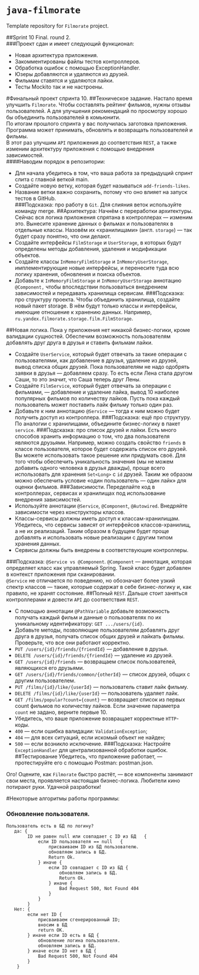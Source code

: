 # `java-filmorate`
Template repository for `Filmorate` project.

  ##Sprint 10 Final. round 2.  
###Проект сдан и имеет следующий функционал:
* Новая архитектура приложения.
* Закомментированы файлы тестов контроллеров.
* Обработка ошибок с помощью ExceptionHandler.
* Юзеры добавляются и удаляются из друзей.
* Фильмам ставятся и удаляются лайки.
* Тесты Mockito так и не настроены.

#Финальный проект спринта 10.
##Техническое задание.
Настало время улучшить `Filmorate`. Чтобы составлять рейтинг фильмов, нужны отзывы пользователей. А для улучшения 
рекомендаций по просмотру хорошо бы объединить пользователей в комьюнити.  
По итогам прошлого спринта у вас получилась заготовка приложения. 
Программа может принимать, обновлять и возвращать пользователей и фильмы.  
В этот раз улучшим `API` приложения до соответствия `REST`, а также изменим архитектуру приложения 
с помощью внедрения зависимостей.  
####Наводим порядок в репозитории:  
* Для начала убедитесь в том, что ваша работа за предыдущий спринт слита с главной веткой main. 
* Создайте новую ветку, которая будет называться `add-friends-likes`.  
* Название ветки важно сохранить, потому что оно влияет на запуск тестов в GitHub.  
###Подсказка: про работу в `Git`.
Для слияния веток используйте команду merge.
##Архитектура:
Начнём с переработки архитектуры.  
Сейчас вся логика приложения спрятана в контроллерах — изменим это. Вынесите хранение данных 
о фильмах и пользователях в отдельные классы. Назовём их «хранилищами» (англ. `storage`) — так 
будет сразу понятно, что они делают.
* Создайте интерфейсы `FilmStorage` и `UserStorage`, в которых будут определены методы добавления, 
удаления и модификации объектов.
* Создайте классы `InMemoryFilmStorage` и `InMemoryUserStorage`, имплементирующие новые интерфейсы, 
и перенесите туда всю логику хранения, обновления и поиска объектов.
* Добавьте к `InMemoryFilmStorage` и `InMemoryUserStorage` аннотацию `@Component,` чтобы 
впоследствии пользоваться внедрением зависимостей и передавать хранилища сервисам.
###Подсказка: про структуру проекта.
Чтобы объединить хранилища, создайте новый пакет storage. В нём будут только классы и интерфейсы, 
имеющие отношение к хранению данных. Например, `ru.yandex.filmorate.storage.film.FilmStorage`.

##Новая логика.
Пока у приложения нет никакой бизнес-логики, кроме валидации сущностей. Обеспечим возможность 
пользователям добавлять друг друга в друзья и ставить фильмам лайки.
* Создайте `UserService`, который будет отвечать за такие операции с пользователями, 
как добавление в друзья, удаление из друзей, вывод списка общих друзей. 
Пока пользователям не надо одобрять заявки в друзья — добавляем сразу. 
То есть если Лена стала другом Саши, то это значит, что Саша теперь друг Лены.
* Создайте `FilmService`, который будет отвечать за операции с фильмами, — добавление и 
удаление лайка, вывод 10 наиболее популярных фильмов по количеству лайков. Пусть пока каждый 
пользователь может поставить лайк фильму только один раз.
* Добавьте к ним аннотацию `@Service` — тогда к ним можно будет получить доступ из контроллера.
###Подсказка: ещё про структуру.
По аналогии с хранилищами, объедините бизнес-логику в пакет `service`.
###Подсказка: про список друзей и лайки.
Есть много способов хранить информацию о том, что два пользователя являются друзьями. Например, 
можно создать свойство `friends` в классе пользователя, которое будет содержать список его друзей. 
Вы можете использовать такое решение или придумать своё. Для того чтобы обеспечить уникальность 
значения (мы не можем добавить одного человека в друзья дважды), проще всего использовать для 
хранения `Set<Long>` с `id` друзей. Таким же образом можно обеспечить условие «один пользователь — 
один лайк» для оценки фильмов.
###Зависимости.
Переделайте код в контроллерах, сервисах и хранилищах под использование внедрения зависимостей.
* Используйте аннотации `@Service`, `@Component`, `@Autowired`. Внедряйте зависимости через 
конструкторы классов.
* Классы-сервисы должны иметь доступ к классам-хранилищам. Убедитесь, что сервисы зависят от 
интерфейсов классов-хранилищ, а не их реализаций. Таким образом в будущем будет проще добавлять 
и использовать новые реализации с другим типом хранения данных.
* Сервисы должны быть внедрены в соответствующие контроллеры.

###Подсказка: `@Service vs @Component`.
`@Component` — аннотация, которая определяет класс как управляемый Spring. Такой класс будет 
добавлен в контекст приложения при сканировании.  
`@Service` не отличается по поведению, но обозначает более узкий спектр классов — такие, 
которые содержат в себе бизнес-логику и, как правило, не хранят состояние.
##Полный `REST`.
Дальше стоит заняться контроллерами и довести `API` до соответствия `REST`.
* С помощью аннотации `@PathVariable` добавьте возможность получать каждый фильм и данные о 
пользователях по их уникальному идентификатору: `GET .../users/{id}`.
* Добавьте методы, позволяющие пользователям добавлять друг друга в друзья, получать список 
общих друзей и лайкать фильмы. Проверьте, что все они работают корректно.
* `PUT /users/{id}/friends/{friendId}` — добавление в друзья.
* `DELETE /users/{id}/friends/{friendId}` — удаление из друзей.
* `GET /users/{id}/friends` — возвращаем список пользователей, являющихся его друзьями.
* `GET /users/{id}/friends/common/{otherId}` — список друзей, общих с другим пользователем.
* `PUT /films/{id}/like/{userId}` — пользователь ставит лайк фильму.
* `DELETE /films/{id}/like/{userId}` — пользователь удаляет лайк.
* `GET /films/popular?count={count}` — возвращает список из первых count фильмов по количеству 
лайков. Если значение параметра `count` не задано, верните первые 10.
* Убедитесь, что ваше приложение возвращает корректные `HTTP`-коды.
* `400` — если ошибка валидации: `ValidationException`;
* `404` — для всех ситуаций, если искомый объект не найден;
* `500` — если возникло исключение.
###Подсказка:
Настройте `ExceptionHandler` для централизованной обработки ошибок.
##Тестирование
Убедитесь, что приложение работает, — протестируйте его с помощью Postman: postman.json.  


Ого! Оцените, как `Filmorate` быстро растёт, — все компоненты занимают свои места, проявляется 
настоящая бизнес-логика. Любители кино потирают руки. Удачной разработки!


#Некоторые алгоритмы работы программы:
###    Обновление пользователя.
    Пользователь есть в БД по логину?
       да: {
            ID не равен null или совпадает с ID из БД   {
                если ID пользователя == null   {
                    присваиваем ID из БД пользователю.
                    обновляем запись в БД.
                    Return Ok.
                } иначе {
                    если ID совпадает с ID из БД {
                        обновляем запись в БД.
                        Return Ok.
                    } иначе {
                        Bad Request 500, Not Found 404
                    }
                }
            }
       Нет: {
            если нет ID {
                присваиваем сгенерированный ID;
                вносим в БД
                return OK.
            } иначе если ID есть в БД {
                обновление логина пользователя.
                обновляем запись в БД.
            } иначе если ID нет в БД {
                Bad Request 500, Not Found 404
            }
        }
